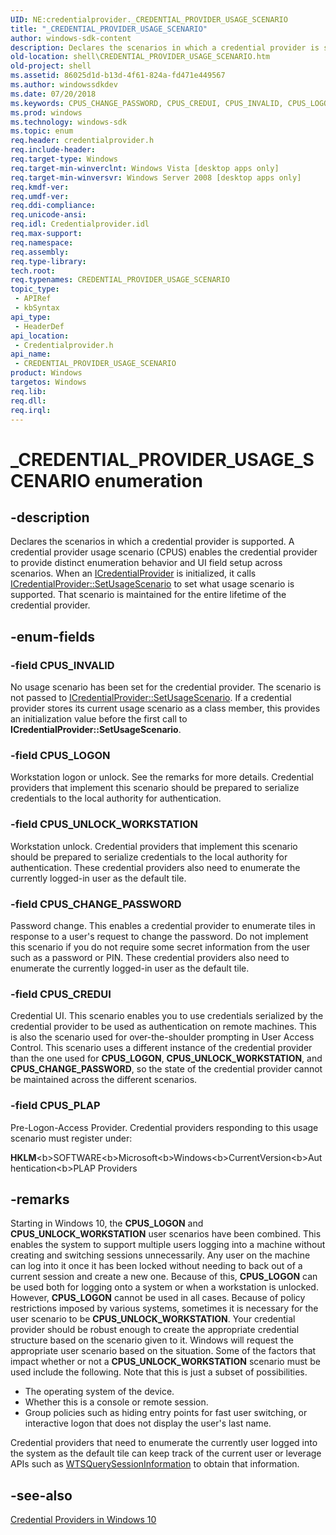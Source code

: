 ```yaml
---
UID: NE:credentialprovider._CREDENTIAL_PROVIDER_USAGE_SCENARIO
title: "_CREDENTIAL_PROVIDER_USAGE_SCENARIO"
author: windows-sdk-content
description: Declares the scenarios in which a credential provider is supported. A credential provider usage scenario (CPUS) enables the credential provider to provide distinct enumeration behavior and UI field setup across scenarios.
old-location: shell\CREDENTIAL_PROVIDER_USAGE_SCENARIO.htm
old-project: shell
ms.assetid: 86025d1d-b13d-4f61-824a-fd471e449567
ms.author: windowssdkdev
ms.date: 07/20/2018
ms.keywords: CPUS_CHANGE_PASSWORD, CPUS_CREDUI, CPUS_INVALID, CPUS_LOGON, CPUS_PLAP, CPUS_UNLOCK_WORKSTATION, CREDENTIAL_PROVIDER_USAGE_SCENARIO, CREDENTIAL_PROVIDER_USAGE_SCENARIO enumeration [Windows Shell], _CREDENTIAL_PROVIDER_USAGE_SCENARIO, credentialprovider/CPUS_CHANGE_PASSWORD, credentialprovider/CPUS_CREDUI, credentialprovider/CPUS_INVALID, credentialprovider/CPUS_LOGON, credentialprovider/CPUS_PLAP, credentialprovider/CPUS_UNLOCK_WORKSTATION, credentialprovider/CREDENTIAL_PROVIDER_USAGE_SCENARIO, shell.CREDENTIAL_PROVIDER_USAGE_SCENARIO, shell_CREDENTIAL_PROVIDER_USAGE_SCENARIO
ms.prod: windows
ms.technology: windows-sdk
ms.topic: enum
req.header: credentialprovider.h
req.include-header: 
req.target-type: Windows
req.target-min-winverclnt: Windows Vista [desktop apps only]
req.target-min-winversvr: Windows Server 2008 [desktop apps only]
req.kmdf-ver: 
req.umdf-ver: 
req.ddi-compliance: 
req.unicode-ansi: 
req.idl: Credentialprovider.idl
req.max-support: 
req.namespace: 
req.assembly: 
req.type-library: 
tech.root: 
req.typenames: CREDENTIAL_PROVIDER_USAGE_SCENARIO
topic_type:
 - APIRef
 - kbSyntax
api_type:
 - HeaderDef
api_location:
 - Credentialprovider.h
api_name:
 - CREDENTIAL_PROVIDER_USAGE_SCENARIO
product: Windows
targetos: Windows
req.lib: 
req.dll: 
req.irql: 
---
```


# _CREDENTIAL_PROVIDER_USAGE_SCENARIO enumeration


## -description


Declares the scenarios in which a credential provider is supported. A credential provider usage scenario (CPUS) enables the credential provider to provide distinct enumeration behavior and UI field setup across scenarios. When an <a href="https://msdn.microsoft.com/7ce6cd61-16d1-414e-b9b3-4929a65c0cc6">ICredentialProvider</a> is initialized, it calls <a href="https://msdn.microsoft.com/62577b41-e115-45df-9f9b-c5c282365a3e">ICredentialProvider::SetUsageScenario</a> to set what usage scenario is supported. That scenario is maintained for the entire lifetime of the credential provider.


## -enum-fields




### -field CPUS_INVALID

No usage scenario has been set for the credential provider. The scenario is not passed to <a href="https://msdn.microsoft.com/62577b41-e115-45df-9f9b-c5c282365a3e">ICredentialProvider::SetUsageScenario</a>. If a credential provider stores its current usage scenario as a class member, this provides an initialization value before the first call to <b>ICredentialProvider::SetUsageScenario</b>.


### -field CPUS_LOGON

Workstation logon or unlock. See the remarks for more details. Credential providers that implement this scenario should be prepared to serialize credentials to the local authority for authentication.


### -field CPUS_UNLOCK_WORKSTATION

Workstation unlock. Credential providers that implement this scenario should be prepared to serialize credentials to the local authority for authentication. These credential providers also need to enumerate the currently logged-in user as the default tile.


### -field CPUS_CHANGE_PASSWORD

Password change. This enables a credential provider to enumerate tiles in response to a user's request to change the password. Do not implement this scenario if you do not require some secret information from the user such as a password or PIN. These credential providers also need to enumerate the currently logged-in user as the default tile.


### -field CPUS_CREDUI

Credential UI. This scenario enables you to use credentials serialized by the credential provider to be used as authentication on remote machines. This is also the scenario used for over-the-shoulder prompting in User Access Control. This scenario uses a different instance of the credential provider than the one used for <b>CPUS_LOGON</b>, <b>CPUS_UNLOCK_WORKSTATION</b>, and <b>CPUS_CHANGE_PASSWORD</b>, so the state of the credential provider cannot be maintained across the different scenarios.


### -field CPUS_PLAP

Pre-Logon-Access Provider. Credential providers responding to this usage scenario must register under:  

                

<b>HKLM</b>\<b>SOFTWARE</b>\<b>Microsoft</b>\<b>Windows</b>\<b>CurrentVersion</b>\<b>Authentication</b>\<b>PLAP Providers</b>


## -remarks



Starting in Windows 10, the <b>CPUS_LOGON</b> and <b>CPUS_UNLOCK_WORKSTATION</b> user scenarios have been combined. This enables the system to support multiple users logging into a machine without creating and switching sessions unnecessarily. Any user on the machine can log into it once it has been locked without needing to back out of a current session and create a new one. Because of this, <b>CPUS_LOGON</b> can be used both for logging onto a system or when a workstation is unlocked. However, <b>CPUS_LOGON</b> cannot be used in all cases. Because of policy restrictions imposed by various systems, sometimes it is necessary for the user scenario to be <b>CPUS_UNLOCK_WORKSTATION</b>. Your credential provider should be robust enough to create the appropriate credential structure based on the scenario given to it. Windows will request the appropriate user scenario based on the situation. Some of the factors that impact whether or not a <b>CPUS_UNLOCK_WORKSTATION</b> scenario must be used include the following. Note that this is just a subset of possibilities.

<ul>
<li>The operating system of the device.</li>
<li>Whether this is a console or remote session.</li>
<li>Group policies such as hiding entry points for fast user switching, or interactive logon that does not display the user's last name.</li>
</ul>
Credential providers that need to enumerate the currently user logged into the system as the default tile can keep track of the current user or leverage APIs such as <a href="https://msdn.microsoft.com/d52345a4-0408-4ea9-ba71-349910143752">WTSQuerySessionInformation</a> to obtain that information.




## -see-also




<a href="https://msdn.microsoft.com/BCF69196-D4E4-41D0-B372-5000FD50164B">Credential Providers in Windows 10</a>
 

 

